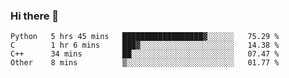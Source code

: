 ### Hi there 👋

<!--START_SECTION:waka-->

```text
Python   5 hrs 45 mins   ██████████████████▓░░░░░░   75.29 %
C        1 hr 6 mins     ███▓░░░░░░░░░░░░░░░░░░░░░   14.38 %
C++      34 mins         ██░░░░░░░░░░░░░░░░░░░░░░░   07.47 %
Other    8 mins          ▒░░░░░░░░░░░░░░░░░░░░░░░░   01.77 %
```

<!--END_SECTION:waka-->
<!--
**Boombag0607/Boombag0607** is a ✨ _special_ ✨ repository because its `README.md` (this file) appears on your GitHub profile.

Here are some ideas to get you started:

- 🔭 I’m currently working on ...
- 🌱 I’m currently learning ...
- 👯 I’m looking to collaborate on ...
- 🤔 I’m looking for help with ...
- 💬 Ask me about ...
- 📫 How to reach me: ...
- 😄 Pronouns: ...
- ⚡ Fun fact: ...
-->
